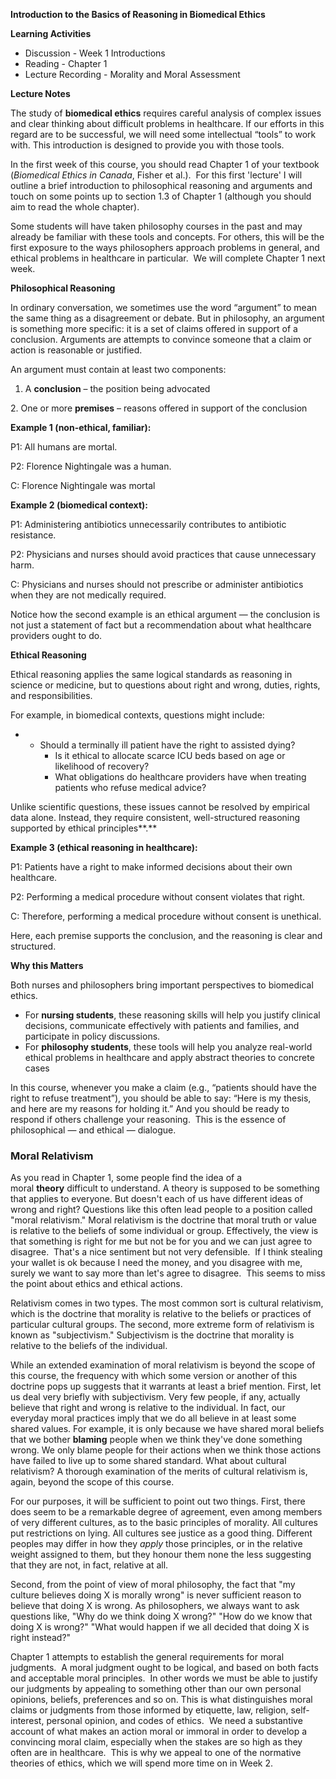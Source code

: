 **Introduction to the Basics of Reasoning in Biomedical Ethics**

**Learning Activities**

- Discussion - Week 1 Introductions
- Reading - Chapter 1
- Lecture Recording - Morality and Moral Assessment

**Lecture Notes**

The study of **biomedical ethics** requires careful analysis of complex issues and clear thinking about difficult problems in healthcare. If our efforts in this regard are to be successful, we will need some intellectual “tools” to work with. This introduction is designed to provide you with those tools.

In the first week of this course, you should read Chapter 1 of your textbook (_Biomedical Ethics in Canada_, Fisher et al.).  For this first 'lecture' I will outline a brief introduction to philosophical reasoning and arguments and touch on some points up to section 1.3 of Chapter 1 (although you should aim to read the whole chapter).

Some students will have taken philosophy courses in the past and may already be familiar with these tools and concepts. For others, this will be the first exposure to the ways philosophers approach problems in general, and ethical problems in healthcare in particular.  We will complete Chapter 1 next week.

**Philosophical Reasoning**

In ordinary conversation, we sometimes use the word “argument” to mean the same thing as a disagreement or debate. But in philosophy, an argument is something more specific: it is a set of claims offered in support of a conclusion. Arguments are attempts to convince someone that a claim or action is reasonable or justified.

An argument must contain at least two components:

1. A **conclusion** – the position being advocated

2. One or more **premises** – reasons offered in support of the conclusion

**Example 1 (non-ethical, familiar):**

P1: All humans are mortal.

P2: Florence Nightingale was a human.

C: Florence Nightingale was mortal

**Example 2 (biomedical context):**

P1: Administering antibiotics unnecessarily contributes to antibiotic resistance.

P2: Physicians and nurses should avoid practices that cause unnecessary harm.

C: Physicians and nurses should not prescribe or administer antibiotics when they are not medically required.

Notice how the second example is an ethical argument — the conclusion is not just a statement of fact but a recommendation about what healthcare providers ought to do.

**Ethical Reasoning**

Ethical reasoning applies the same logical standards as reasoning in science or medicine, but to questions about right and wrong, duties, rights, and responsibilities.

For example, in biomedical contexts, questions might include:

- - Should a terminally ill patient have the right to assisted dying?
    - Is it ethical to allocate scarce ICU beds based on age or likelihood of recovery?
    - What obligations do healthcare providers have when treating patients who refuse medical advice?

Unlike scientific questions, these issues cannot be resolved by empirical data alone. Instead, they require consistent, well-structured reasoning supported by ethical principles**.**

**Example 3 (ethical reasoning in healthcare):**

P1: Patients have a right to make informed decisions about their own healthcare.

P2: Performing a medical procedure without consent violates that right.

C: Therefore, performing a medical procedure without consent is unethical.

Here, each premise supports the conclusion, and the reasoning is clear and structured.

**Why this Matters**

Both nurses and philosophers bring important perspectives to biomedical ethics.

- For **nursing students**, these reasoning skills will help you justify clinical decisions, communicate effectively with patients and families, and participate in policy discussions.
- For **philosophy students**, these tools will help you analyze real-world ethical problems in healthcare and apply abstract theories to concrete cases

In this course, whenever you make a claim (e.g., “patients should have the right to refuse treatment”), you should be able to say: “Here is my thesis, and here are my reasons for holding it.” And you should be ready to respond if others challenge your reasoning.  This is the essence of philosophical — and ethical — dialogue.

### **Moral Relativism**

As you read in Chapter 1, some people find the idea of a moral **theory** difficult to understand. A theory is supposed to be something that applies to everyone. But doesn't each of us have different ideas of wrong and right? Questions like this often lead people to a position called "moral relativism." Moral relativism is the doctrine that moral truth or value is relative to the beliefs of some individual or group. Effectively, the view is that something is right for me but not be for you and we can just agree to disagree.  That's a nice sentiment but not very defensible.  If I think stealing your wallet is ok because I need the money, and you disagree with me, surely we want to say more than let's agree to disagree.  This seems to miss the point about ethics and ethical actions.

Relativism comes in two types. The most common sort is cultural relativism, which is the doctrine that morality is relative to the beliefs or practices of particular cultural groups. The second, more extreme form of relativism is known as "subjectivism." Subjectivism is the doctrine that morality is relative to the beliefs of the individual.

While an extended examination of moral relativism is beyond the scope of this course, the frequency with which some version or another of this doctrine pops up suggests that it warrants at least a brief mention. First, let us deal very briefly with subjectivism. Very few people, if any, actually believe that right and wrong is relative to the individual. In fact, our everyday moral practices imply that we do all believe in at least some shared values. For example, it is only because we have shared moral beliefs that we bother **blaming** people when we think they've done something wrong. We only blame people for their actions when we think those actions have failed to live up to some shared standard. What about cultural relativism? A thorough examination of the merits of cultural relativism is, again, beyond the scope of this course.

For our purposes, it will be sufficient to point out two things. First, there does seem to be a remarkable degree of agreement, even among members of very different cultures, as to the basic principles of morality. All cultures put restrictions on lying. All cultures see justice as a good thing. Different peoples may differ in how they _apply_ those principles, or in the relative weight assigned to them, but they honour them none the less suggesting that they are not, in fact, relative at all.

Second, from the point of view of moral philosophy, the fact that "my culture believes doing X is morally wrong" is never sufficient reason to believe that doing X is wrong. As philosophers, we always want to ask questions like, "Why do we think doing X wrong?" "How do we know that doing X is wrong?" "What would happen if we all decided that doing X is right instead?"

Chapter 1 attempts to establish the general requirements for moral judgments.  A moral judgment ought to be logical, and based on both facts and acceptable moral principles.  In other words we must be able to justify our judgments by appealing to something other than our own personal opinions, beliefs, preferences and so on. This is what distinguishes moral claims or judgments from those informed by etiquette, law, religion, self-interest, personal opinion, and codes of ethics.  We need a substantive account of what makes an action moral or immoral in order to develop a convincing moral claim, especially when the stakes are so high as they often are in healthcare.  This is why we appeal to one of the normative theories of ethics, which we will spend more time on in Week 2.
